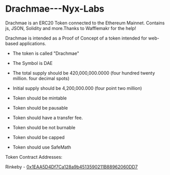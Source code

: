 # Drachmae---Nyx-Labs

Drachmae is an ERC20 Token connected to the Ethereum Mainnet. Contains js, JSON, Solidity and more.Thanks to Wafflemakr for the help!

Drachmae is intended as a Proof of Concept of a token intended for web-based applications.

- The token is called "Drachmae"

- The Symbol is DAE

- The total supply should be 420,000,000.0000 (four hundred twenty million. four decimal spots)

- Initial supply should be 4,200,000.000 (four point two million)

- Token should be mintable

- Token should be pausable

- Token should have a transfer fee.

- Token should be not burnable

- Token should be capped

- Token should use SafeMath

Token Contract Addresses:

Rinkeby - [0x1EAA5D4Df7Ca128a9b4513590211B88962060DD7](https://rinkeby.etherscan.io/address/0x1eaa5d4df7ca128a9b4513590211b88962060dd7)
